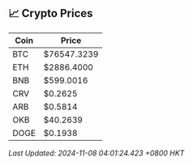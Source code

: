 ## 📈 Crypto Prices

| Coin | Price |
| ---- | ----- |
| BTC | $76547.3239 |
| ETH | $2886.4000 |
| BNB | $599.0016 |
| CRV | $0.2625 |
| ARB | $0.5814 |
| OKB | $40.2639 |
| DOGE | $0.1938 |

_Last Updated: 2024-11-08 04:01:24.423 +0800 HKT_